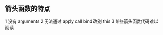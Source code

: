 <!--
 * @Author: hcs
 * @Date: 2023-03-20 14:16:28
 * @LastEditTime: 2023-03-20 14:17:34
 * @LastEditors: Do not edit
 * @Description: Modify here please
 * @FilePath: \git_program\FEStudy\Javascript\箭头函数.md
-->
## 箭头函数的特点
1 没有 arguments
2 无法通过 apply call bind 改别 this
3 某些箭头函数代码难以阅读


